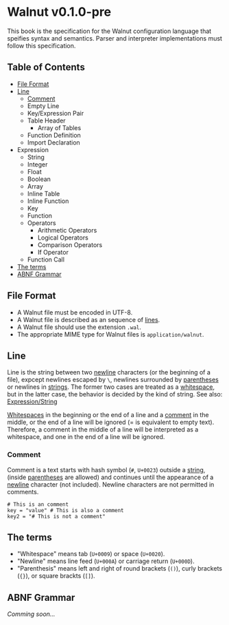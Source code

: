 # Walnut v0.1.0-pre

This book is the specification for the Walnut configuration language that
speifies syntax and semantics. Parser and interpreter implementations must
follow this specification.

## Table of Contents
- [File Format](#file-format)
- [Line](#line)
  - [Comment](#comment)
  - Empty Line
  - Key/Expression Pair
  - Table Header
    - Array of Tables
  - Function Definition
  - Import Declaration
- Expression
  - String
  - Integer
  - Float
  - Boolean
  - Array
  - Inline Table
  - Inline Function
  - Key
  - Function
  - Operators
    - Arithmetic Operators
    - Logical Operators
    - Comparison Operators
    - If Operator
  - Function Call
- [The terms](#the-terms)
- [ABNF Grammar](#abnf-grammar)

## File Format
- A Walnut file must be encoded in UTF-8.
- A Walnut file is described as an sequence of [lines](#line).
- A Walnut file should use the extension `.wal`.
- The appropriate MIME type for Walnut files is `application/walnut`.

## Line
Line is the string between two [newline](#the-term) characters (or the
beginning of a file), expcept newlines escaped by `\`, newlines surrounded by
[parentheses](#the-terms) or newlines in [strings](#string). The former two
cases are treated as a [whitespace](#the-term), but in the latter case, the
behavior is decided by the kind of string. See also:
[Expression/String](#string)

[Whitespaces](#the-terms) in the beginning or the end of a line and a
[comment](#comment) in the middle, or the end of a line will be ignored (= is
equivalent to empty text). Therefore, a comment in the middle of a line will
be interpreted as a whitespace, and one in the end of a line will be ignored.

### Comment
Comment is a text starts with hash symbol (`#`, `U+0023`) outside a
[string](#string), (inside [parentheses](#the-term) are allowed) and
continues until the appearance of a [newline](#the-term) character (not
included). Newline characters are not permitted in comments.

```
# This is an comment
key = "value" # This is also a comment
key2 = "# This is not a comment"
```

## The terms
- "Whitespace" means tab (`U+0009`) or space (`U+0020`).
- "Newline" means line feed (`U+000A`) or carriage return (`U+000D`).
- "Parenthesis" means left and right of round brackets (`()`), curly brackets
  (`{}`), or square brackts (`[]`).

## ABNF Grammar
*Comming soon...*
